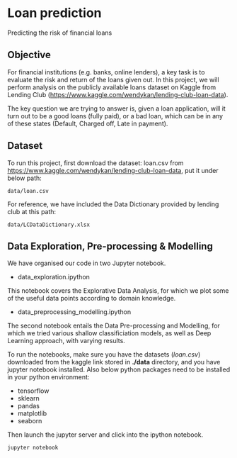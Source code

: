 # Loan prediction
Predicting the risk of financial loans

## Objective
For financial institutions (e.g. banks, online lenders), a key task is to evaluate the risk and return of the loans given out. In this project, we will perform analysis on the publicly available loans dataset on Kaggle from Lending Club (https://www.kaggle.com/wendykan/lending-club-loan-data). 

The key question we are trying to answer is, given a loan application, will it turn out to be a good loans (fully paid), or a bad loan, which can be in any of these states (Default, Charged off, Late in payment). 

## Dataset
To run this project, first download the dataset: loan.csv from https://www.kaggle.com/wendykan/lending-club-loan-data, put it under below path:
```
data/loan.csv
```
For reference, we have included the Data Dictionary provided by lending club at this path: 
```
data/LCDataDictionary.xlsx
```

## Data Exploration, Pre-processing & Modelling
We have organised our code in two Jupyter notebook. 
* data_exploration.ipython 

This notebook covers the Explorative Data Analysis, for which we plot some of the useful data points according to domain knowledge. 

* data_preprocessing_modelling.ipython 

The second notebook entails the Data Pre-processing and Modelling, for which we tried various shallow classificiation models, as well as Deep Learning approach, with varying results. 

To run the notebooks, make sure you have the datasets (_loan.csv_) downloaded from the kaggle link stored in __./data__ directory, and you have jupyter notebook installed. Also below python packages need to be installed in your python environment:
* tensorflow
* sklearn
* pandas
* matplotlib
* seaborn

Then launch the jupyter server and click into the ipython notebook.
```
jupyter notebook
```
